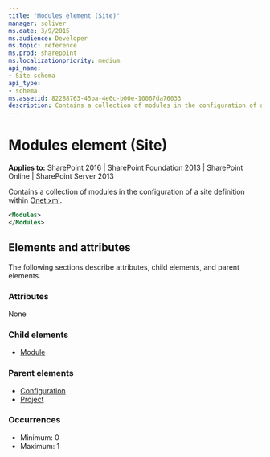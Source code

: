 ```yaml
---
title: "Modules element (Site)"
manager: soliver
ms.date: 3/9/2015
ms.audience: Developer
ms.topic: reference
ms.prod: sharepoint
ms.localizationpriority: medium
api_name:
- Site schema
api_type:
- schema
ms.assetid: 82288763-45ba-4e6c-b00e-10067da76033
description: Contains a collection of modules in the configuration of a site definition within Onet.xml.
---
```


# Modules element (Site)

**Applies to:** SharePoint 2016 | SharePoint Foundation 2013 | SharePoint Online | SharePoint Server 2013
  
Contains a collection of modules in the configuration of a site definition within [Onet.xml](https://msdn.microsoft.com/library/b99d6657-d9ae-4135-a43c-c58cdfcdc6c1%28Office.15%29.aspx). 
  
```XML
<Modules>
</Modules>
```

## Elements and attributes

The following sections describe attributes, child elements, and parent elements.

### Attributes

None 
   
### Child elements

- [Module](module-element-site.md)
   
### Parent elements

- [Configuration](configuration-element-site.md)
- [Project](project-element-site.md)
   
### Occurrences

- Minimum: 0
- Maximum: 1  

<br/> 
   

